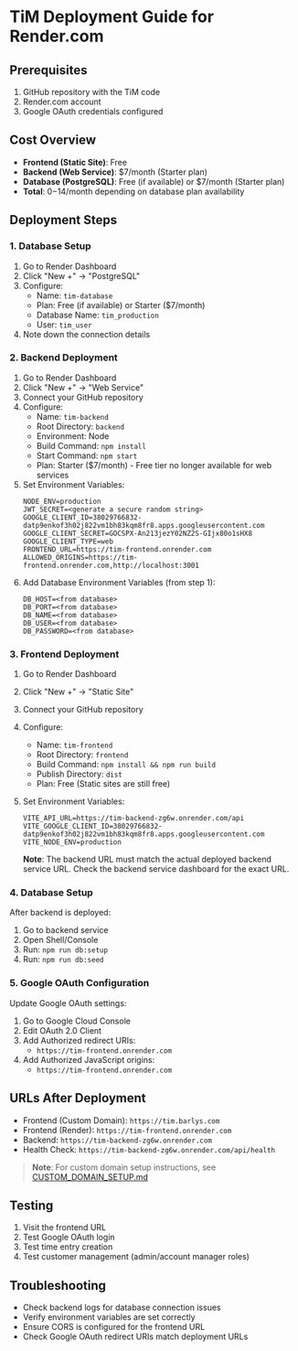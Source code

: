 # TiM Deployment Guide for Render.com

## Prerequisites
1. GitHub repository with the TiM code
2. Render.com account
3. Google OAuth credentials configured

## Cost Overview
- **Frontend (Static Site)**: Free
- **Backend (Web Service)**: $7/month (Starter plan)
- **Database (PostgreSQL)**: Free (if available) or $7/month (Starter plan)
- **Total**: $0-$14/month depending on database plan availability

## Deployment Steps

### 1. Database Setup
1. Go to Render Dashboard
2. Click "New +" → "PostgreSQL"
3. Configure:
   - Name: `tim-database`
   - Plan: Free (if available) or Starter ($7/month)
   - Database Name: `tim_production`
   - User: `tim_user`
4. Note down the connection details

### 2. Backend Deployment
1. Go to Render Dashboard
2. Click "New +" → "Web Service"
3. Connect your GitHub repository
4. Configure:
   - Name: `tim-backend`
   - Root Directory: `backend`
   - Environment: Node
   - Build Command: `npm install`
   - Start Command: `npm start`
   - Plan: Starter ($7/month) - Free tier no longer available for web services
5. Set Environment Variables:
   ```
   NODE_ENV=production
   JWT_SECRET=<generate a secure random string>
   GOOGLE_CLIENT_ID=38029766832-datp9enkof3h02j822vm1bh83kqm8fr8.apps.googleusercontent.com
   GOOGLE_CLIENT_SECRET=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
   GOOGLE_CLIENT_TYPE=web
   FRONTEND_URL=https://tim-frontend.onrender.com
   ALLOWED_ORIGINS=https://tim-frontend.onrender.com,http://localhost:3001
   ```
6. Add Database Environment Variables (from step 1):
   ```
   DB_HOST=<from database>
   DB_PORT=<from database>
   DB_NAME=<from database>
   DB_USER=<from database>
   DB_PASSWORD=<from database>
   ```

### 3. Frontend Deployment
1. Go to Render Dashboard
2. Click "New +" → "Static Site"
3. Connect your GitHub repository
4. Configure:
   - Name: `tim-frontend`
   - Root Directory: `frontend`
   - Build Command: `npm install && npm run build`
   - Publish Directory: `dist`
   - Plan: Free (Static sites are still free)
5. Set Environment Variables:
   ```
   VITE_API_URL=https://tim-backend-zg6w.onrender.com/api
   VITE_GOOGLE_CLIENT_ID=38029766832-datp9enkof3h02j822vm1bh83kqm8fr8.apps.googleusercontent.com
   VITE_NODE_ENV=production
   ```

   **Note**: The backend URL must match the actual deployed backend service URL. Check the backend service dashboard for the exact URL.

### 4. Database Setup
After backend is deployed:
1. Go to backend service
2. Open Shell/Console
3. Run: `npm run db:setup`
4. Run: `npm run db:seed`

### 5. Google OAuth Configuration
Update Google OAuth settings:
1. Go to Google Cloud Console
2. Edit OAuth 2.0 Client
3. Add Authorized redirect URIs:
   - `https://tim-frontend.onrender.com`
4. Add Authorized JavaScript origins:
   - `https://tim-frontend.onrender.com`

## URLs After Deployment
- Frontend (Custom Domain): `https://tim.barlys.com`
- Frontend (Render): `https://tim-frontend.onrender.com`
- Backend: `https://tim-backend-zg6w.onrender.com`
- Health Check: `https://tim-backend-zg6w.onrender.com/api/health`

> **Note**: For custom domain setup instructions, see [CUSTOM_DOMAIN_SETUP.md](./CUSTOM_DOMAIN_SETUP.md)

## Testing
1. Visit the frontend URL
2. Test Google OAuth login
3. Test time entry creation
4. Test customer management (admin/account manager roles)

## Troubleshooting
- Check backend logs for database connection issues
- Verify environment variables are set correctly
- Ensure CORS is configured for the frontend URL
- Check Google OAuth redirect URIs match deployment URLs
